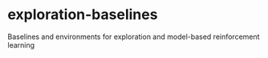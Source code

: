 # exploration-baselines
Baselines and environments for exploration and model-based reinforcement learning 
